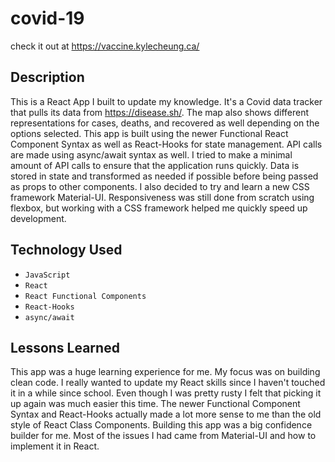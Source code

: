 # covid-19

check it out at https://vaccine.kylecheung.ca/

## Description

This is a React App I built to update my knowledge. It's a Covid data tracker that pulls its data from https://disease.sh/. The map also shows different representations for cases, deaths, and recovered as well depending on the options selected. This app is built using the newer Functional React Component Syntax as well as React-Hooks for state management. API calls are made using async/await syntax as well. I tried to make a minimal amount of API calls to ensure that the application runs quickly. Data is stored in state and transformed as needed if possible before being passed as props to other components. I also decided to try and learn a new CSS framework Material-UI. Responsiveness was still done from scratch using flexbox, but working with a CSS framework helped me quickly speed up development.

## Technology Used

* `JavaScript`
* `React`
* `React Functional Components`
* `React-Hooks`
* `async/await`

## Lessons Learned

This app was a huge learning experience for me. My focus was on building clean code. I really wanted to update my React skills since I haven't touched it in a while since school. Even though I was pretty rusty I felt that picking it up again was much easier this time. The newer Functional Component Syntax and React-Hooks actually made a lot more sense to me than the old style of React Class Components. Building this app was a big confidence builder for me. Most of the issues I had came from Material-UI  and how to implement it in React.
